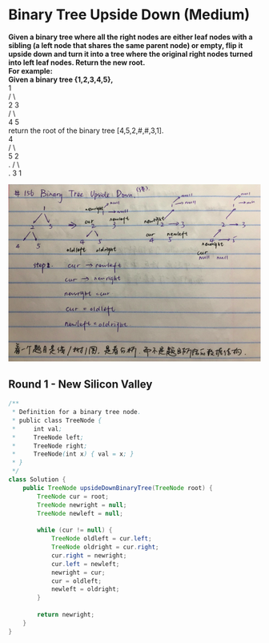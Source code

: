 # Binary Tree Upside Down (Medium)

**Given a binary tree where all the right nodes are either leaf nodes with a sibling (a left node that shares the same parent node) or empty, flip it upside down and turn it into a tree where the original right nodes turned into left leaf nodes. Return the new root.**   
**For example:**   
**Given a binary tree {1,2,3,4,5},**   
    1   
   / \   
  2   3   
 / \   
4   5   
return the root of the binary tree [4,5,2,#,#,3,1].   
   4   
  / \   
 5   2   
.   / \   
.  3   1     

![Alt Text](https://raw.githubusercontent.com/zaa9205/images/master/156.Binary%20Tree%20Upside%20Down.png)

## Round 1 - New Silicon Valley   
```java
/**
 * Definition for a binary tree node.
 * public class TreeNode {
 *     int val;
 *     TreeNode left;
 *     TreeNode right;
 *     TreeNode(int x) { val = x; }
 * }
 */
class Solution {
    public TreeNode upsideDownBinaryTree(TreeNode root) {
        TreeNode cur = root;
        TreeNode newright = null;
        TreeNode newleft = null;
        
        while (cur != null) {
            TreeNode oldleft = cur.left;
            TreeNode oldright = cur.right;
            cur.right = newright;
            cur.left = newleft;
            newright = cur;
            cur = oldleft;
            newleft = oldright;
        }
        
        return newright;
    }
}
```

